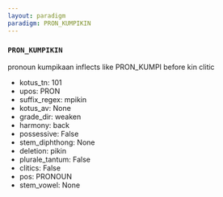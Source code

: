 ```yaml
---
layout: paradigm
paradigm: PRON_KUMPIKIN
---
```

### ` PRON_KUMPIKIN `

pronoun kumpikaan inflects like PRON_KUMPI before kin clitic
* kotus_tn: 101
* upos: PRON
* suffix_regex: mpikin
* kotus_av: None
* grade_dir: weaken
* harmony: back
* possessive: False
* stem_diphthong: None
* deletion: pikin
* plurale_tantum: False
* clitics: False
* pos: PRONOUN
* stem_vowel: None
